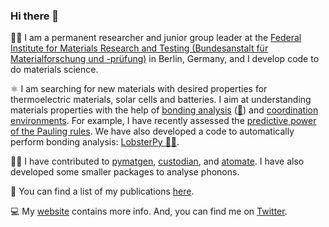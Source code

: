 ### Hi there 👋

:woman_scientist: I am a permanent researcher and junior group leader at the [Federal Institute for Materials Research and Testing (Bundesanstalt für Materialforschung und -prüfung)](https://www.bam.de/Navigation/EN/Home/home.html) in Berlin, Germany, and I develop code to do materials science.

:atom_symbol: I am searching for new materials with desired properties for thermoelectric materials, solar cells and batteries. I aim at understanding materials properties with the help of [bonding analysis](https://onlinelibrary.wiley.com/doi/epdf/10.1002/jcc.26353) ([:lobster:](http://www.cohp.de/)) and [coordination environments](https://chemrxiv.org/articles/ChemEnv_A_Fast_and_Robust_Coordination_Environment_Identification_Tool/11294480). For example, I have recently assessed the [predictive power of the Pauling rules](https://onlinelibrary.wiley.com/doi/full/10.1002/ange.202000829). We have also developed a code to automatically perform bonding analysis: [LobsterPy :lobster::snake:](https://github.com/JaGeo/LobsterPy).

:woman_technologist: I have contributed to [pymatgen](https://github.com/materialsproject/pymatgen/), [custodian](https://github.com/materialsproject/custodian/), and [atomate](https://github.com/hackingmaterials/atomate/). I have also developed some smaller packages to analyse phonons.

:page_with_curl: You can find a list of my publications [here](https://scholar.google.de/citations?user=bggcIYEAAAAJ&hl=en).

:computer: My [website](https://jageo.github.io/) contains more info. And, you can find me on [Twitter](https://twitter.com/MolecularXtal).

<!--
**JaGeo/JaGeo** is a ✨ _special_ ✨ repository because its `README.md` (this file) appears on your GitHub profile.

Here are some ideas to get you started:

- 🔭 I’m currently working on ...
- 🌱 I’m currently learning ...
- 👯 I’m looking to collaborate on ...
- 🤔 I’m looking for help with ...
- 💬 Ask me about ...
- 📫 How to reach me: ...
- 😄 Pronouns: ...
- ⚡ Fun fact: ...
-->
